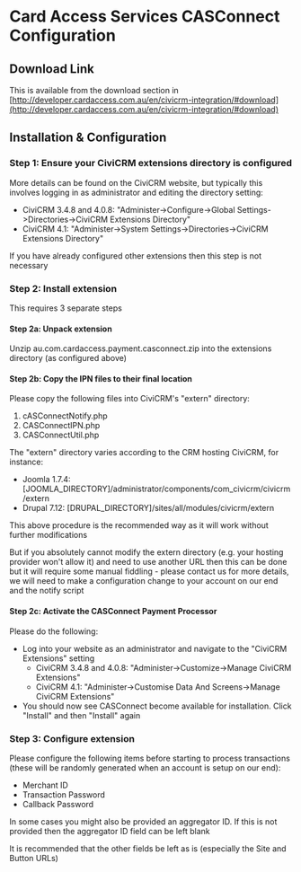 # Card Access Services CASConnect Configuration

## Download Link

This is available from the download section in [http://developer.cardaccess.com.au/en/civicrm-integration/#download](http://developer.cardaccess.com.au/en/civicrm-integration/#download)

## Installation & Configuration

### Step 1: Ensure your CiviCRM extensions directory is configured

More details can be found on the CiviCRM website, but typically this involves logging in as administrator and editing the directory setting:

* CiviCRM 3.4.8 and 4.0.8: "Administer->Configure->Global Settings->Directories->CiviCRM Extensions Directory"
* CiviCRM 4.1: "Administer->System Settings->Directories->CiviCRM Extensions Directory"

If you have already configured other extensions then this step is not necessary

### Step 2: Install extension

This requires 3 separate steps

#### Step 2a: Unpack extension

Unzip au.com.cardaccess.payment.casconnect.zip into the extensions directory (as configured above)

#### Step 2b: Copy the IPN files to their final location

Please copy the following files into CiviCRM's "extern" directory:

1. cASConnectNotify.php
1. CASConnectIPN.php
1. CASConnectUtil.php

The "extern" directory varies according to the CRM hosting CiviCRM, for instance:

* Joomla 1.7.4: [JOOMLA_DIRECTORY]/administrator/components/com_civicrm/civicrm/extern
* Drupal 7.12: [DRUPAL_DIRECTORY]/sites/all/modules/civicrm/extern

This above procedure is the recommended way as it will work without further modifications

But if you absolutely cannot modify the extern directory (e.g. your hosting provider won't allow it) and need to use another URL then this can be done but it will require some manual fiddling - please contact us for more details, we will need to make a configuration change to your account on our end and the notify script

#### Step 2c: Activate the CASConnect Payment Processor

Please do the following:

* Log into your website as an administrator and navigate to the "CiviCRM Extensions" setting
    * CiviCRM 3.4.8 and 4.0.8: "Administer->Customize->Manage CiviCRM Extensions"
    * CiviCRM 4.1: "Administer->Customise Data And Screens->Manage CiviCRM Extensions"
* You should now see CASConnect become available for installation. Click "Install" and then "Install" again

### Step 3: Configure extension

Please configure the following items before starting to process transactions (these will be randomly generated when an account is setup on our end):

* Merchant ID
* Transaction Password
* Callback Password

In some cases you might also be provided an aggregator ID. If this is not provided then the aggregator ID field can be left blank

It is recommended that the other fields be left as is (especially the Site and Button URLs)